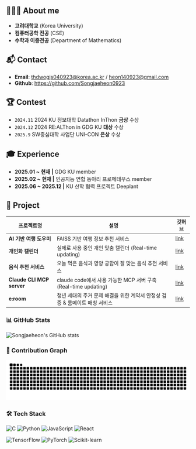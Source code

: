 ## 👩🏻‍💻 About me 
- **고려대학교** (Korea University) 
- **컴퓨터공학 전공** (CSE)   
- **수학과 이중전공** (Department of Mathematics)

## 📬 Contact
- **Email**: [thdwogjs040923@korea.ac.kr](thdwogjs040923@korea.ac.kr) / [heon140923@gmail.com](heon140923@gmail.com)
- **Github**: https://github.com/Songjaeheon0923
    
## 🏆 Contest
-  `2024.11` 2024 KU 정보대학 Datathon InThon **금상** 수상
-  `2024.12` 2024 RE:ALThon in GDG KU **대상** 수상
-  `2025.9` SW중심대학 사업단 UNI-CON **은상** 수상

## 🎓 Experience
- **2025.01 ~ 현재  |**  GDG KU member
- **2025.02 ~ 현재  |**  인공지능 연합 동아리 프로메테우스 member
- **2025.06 ~ 2025.12  |**  KU 산학 협력 프로젝트 Deeplant


## 📃 Project

| 프로젝트명 | 설명 | 깃허브 |
|------------|------|--------|
| **AI 기반 여행 도우미** | FAISS 기반 여행 정보 추천 서비스 | [link](https://github.com/Songjaeheon0923/Solution_challenge_2025) |
| **개인화 캘린더** | 실제로 사용 중인 개인 맞춤 캘린더 (Real-time updating) | [link](https://github.com/Songjaeheon0923/personal-calendar-web) |
| **음식 추천 서비스** | 오늘 먹은 음식과 영양 궁합이 잘 맞는 음식 추천 서비스 | [link](https://github.com/Songjaeheon0923/2025_1_Food_recommendation_service) |
| **Claude CLI MCP server** | claude code에서 사용 가능한 MCP 서버 구축 (Real-time updating) | [link](https://github.com/Songjaeheon0923/Useful-MCP-server) |
| **e:room** | 청년 세대의 주거 문제 해결을 위한 계약서 안정성 검증 & 룸메이트 매칭 서비스 | [link](https://github.com/Songjaeheon0923/Uni-con) |



### 📊 GitHub Stats

![Songjaeheon's GitHub stats](https://github-readme-stats.vercel.app/api?username=Songjaeheon0923&show_icons=true&theme=tokyonight)

### 🐍 Contribution Graph

![snake gif](https://github.com/Songjaeheon0923/Songjaeheon0923/blob/output/github-contribution-grid-snake.svg)



### 🛠 Tech Stack

![C](https://img.shields.io/badge/C-00599C?style=flat&logo=c&logoColor=white)
![Python](https://img.shields.io/badge/Python-3776AB?style=flat&logo=python&logoColor=white)
![JavaScript](https://img.shields.io/badge/JavaScript-F7DF1E?style=flat&logo=javascript&logoColor=black)
![React](https://img.shields.io/badge/React-20232A?style=flat&logo=react&logoColor=61DAFB)

![TensorFlow](https://img.shields.io/badge/TensorFlow-FF6F00?style=flat&logo=tensorflow&logoColor=white)
![PyTorch](https://img.shields.io/badge/PyTorch-EE4C2C?style=flat&logo=pytorch&logoColor=white)
![Scikit-learn](https://img.shields.io/badge/Scikit--Learn-F7931E?style=flat&logo=scikit-learn&logoColor=white)




